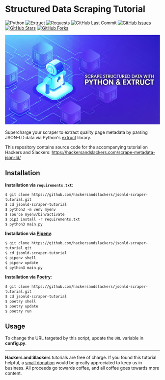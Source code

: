 # Structured Data Scraping Tutorial

![Python](https://img.shields.io/badge/Python-v^3.8-blue.svg?logo=python&longCache=true&logoColor=white&colorB=5e81ac&style=flat-square&colorA=4c566a)
![Extruct](https://img.shields.io/badge/Extruct-v0.9.0-blue.svg?longCache=true&logo=flask&style=flat-square&logoColor=white&colorB=5e81ac&colorA=4c566a)
![Requests](https://img.shields.io/badge/Requests-v2.24.0-blue.svg?longCache=true&logo=flask&style=flat-square&logoColor=white&colorB=5e81ac&colorA=4c566a)
![GitHub Last Commit](https://img.shields.io/github/last-commit/google/skia.svg?style=flat-square&colorA=4c566a&colorB=a3be8c&logo=GitHub)
[![GitHub Issues](https://img.shields.io/github/issues/hackersandslackers/jsonld-scraper-tutorial.svg?style=flat-square&colorA=4c566a&logo=GitHub&colorB=ebcb8b)](https://github.com/hackersandslackers/jsonld-scraper-tutorial/issues)
[![GitHub Stars](https://img.shields.io/github/stars/hackersandslackers/jsonld-scraper-tutorial.svg?style=flat-square&colorA=4c566a&logo=GitHub&colorB=ebcb8b)](https://github.com/hackersandslackers/jsonld-scraper-tutorial/stargazers)
[![GitHub Forks](https://img.shields.io/github/forks/hackersandslackers/jsonld-scraper-tutorial.svg?style=flat-square&colorA=4c566a&logo=GitHub&colorB=ebcb8b)](https://github.com/hackersandslackers/jsonld-scraper-tutorial/network)

![Extruct Tutorial](.github/json-ld-pyld-1@2x.jpg)

Supercharge your scraper to extract quality page metadata by parsing JSON-LD data via Python's [extruct](https://github.com/scrapinghub/extruct) library.

This repository contains source code for the accompanying tutorial on Hackers and Slackers: https://hackersandslackers.com/scrape-metadata-json-ld/


## Installation

**Installation via `requirements.txt`**:

```shell
$ git clone https://github.com/hackersandslackers/jsonld-scraper-tutorial.git
$ cd jsonld-scraper-tutorial
$ python3 -m venv myenv
$ source myenv/bin/activate
$ pip3 install -r requirements.txt
$ python3 main.py
```

**Installation via [Pipenv](https://pipenv-fork.readthedocs.io/en/latest/)**:

```shell
$ git clone https://github.com/hackersandslackers/jsonld-scraper-tutorial.git
$ cd jsonld-scraper-tutorial
$ pipenv shell
$ pipenv update
$ python3 main.py
```

**Installation via [Poetry](https://python-poetry.org/)**:

```shell
$ git clone https://github.com/hackersandslackers/jsonld-scraper-tutorial.git
$ cd jsonld-scraper-tutorial
$ poetry shell
$ poetry update
$ poetry run
```

## Usage

To change the URL targeted by this script, update the `URL` variable in **config.py**.

-----

**Hackers and Slackers** tutorials are free of charge. If you found this tutorial helpful, a [small donation](https://www.buymeacoffee.com/hackersslackers) would be greatly appreciated to keep us in business. All proceeds go towards coffee, and all coffee goes towards more content.
